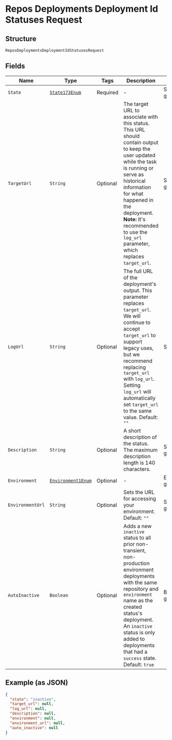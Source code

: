 
# Repos Deployments Deployment Id Statuses Request

## Structure

`ReposDeploymentsDeploymentIdStatusesRequest`

## Fields

| Name | Type | Tags | Description | Getter | Setter |
|  --- | --- | --- | --- | --- | --- |
| `State` | [`State173Enum`](../../doc/models/state-173-enum.md) | Required | - | State173Enum getState() | setState(State173Enum state) |
| `TargetUrl` | `String` | Optional | The target URL to associate with this status. This URL should contain output to keep the user updated while the task is running or serve as historical information for what happened in the deployment. **Note:** It's recommended to use the `log_url` parameter, which replaces `target_url`. | String getTargetUrl() | setTargetUrl(String targetUrl) |
| `LogUrl` | `String` | Optional | The full URL of the deployment's output. This parameter replaces `target_url`. We will continue to accept `target_url` to support legacy uses, but we recommend replacing `target_url` with `log_url`. Setting `log_url` will automatically set `target_url` to the same value. Default: `""` | String getLogUrl() | setLogUrl(String logUrl) |
| `Description` | `String` | Optional | A short description of the status. The maximum description length is 140 characters. | String getDescription() | setDescription(String description) |
| `Environment` | [`Environment1Enum`](../../doc/models/environment-1-enum.md) | Optional | - | Environment1Enum getEnvironment() | setEnvironment(Environment1Enum environment) |
| `EnvironmentUrl` | `String` | Optional | Sets the URL for accessing your environment. Default: `""` | String getEnvironmentUrl() | setEnvironmentUrl(String environmentUrl) |
| `AutoInactive` | `Boolean` | Optional | Adds a new `inactive` status to all prior non-transient, non-production environment deployments with the same repository and `environment` name as the created status's deployment. An `inactive` status is only added to deployments that had a `success` state. Default: `true` | Boolean getAutoInactive() | setAutoInactive(Boolean autoInactive) |

## Example (as JSON)

```json
{
  "state": "inactive",
  "target_url": null,
  "log_url": null,
  "description": null,
  "environment": null,
  "environment_url": null,
  "auto_inactive": null
}
```

